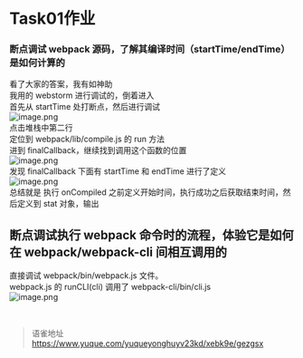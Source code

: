 # Task01作业
### 断点调试 webpack 源码，了解其编译时间（startTime/endTime）是如何计算的

看了大家的答案，我有如神助  
我用的 webstorm 进行调试的，倒着进入  
首先从 startTime 处打断点，然后进行调试  
![image.png](https://cdn.nlark.com/yuque/0/2022/png/1572912/1660877758518-bacf7a46-0190-481f-9f26-7eb098328943.png#clientId=u7cb200ea-5f2c-4&from=paste&height=304&id=ub82590d9&name=image.png&originHeight=304&originWidth=1094&originalType=binary&ratio=1&rotation=0&showTitle=false&size=46725&status=done&style=none&taskId=u34694d2f-2402-4207-ae3f-e70a1e93399&title=&width=1094)  
点击堆栈中第二行  
定位到 webpack/lib/compile.js 的 run 方法  
进到 finalCallback，继续找到调用这个函数的位置  
![image.png](https://cdn.nlark.com/yuque/0/2022/png/1572912/1660879032816-35cb5cc9-8ee4-4500-8a2a-c8f57dd34f6b.png#clientId=u7cb200ea-5f2c-4&from=paste&height=359&id=u0c0e9033&name=image.png&originHeight=359&originWidth=1164&originalType=binary&ratio=1&rotation=0&showTitle=false&size=80792&status=done&style=none&taskId=u5b945e36-6dc2-434e-998b-a6c1ef93125&title=&width=1164)  
发现 finalCallback 下面有 startTime 和 endTime 进行了定义  
![image.png](https://cdn.nlark.com/yuque/0/2022/png/1572912/1660878850324-6e1d23f5-5755-4225-a835-90bfce82a8ee.png#clientId=u7cb200ea-5f2c-4&from=paste&height=475&id=u1b3fd151&name=image.png&originHeight=475&originWidth=748&originalType=binary&ratio=1&rotation=0&showTitle=false&size=60548&status=done&style=none&taskId=uc4e01764-50c0-468e-8c66-f9a30c35441&title=&width=748)  
总结就是 执行 onCompiled 之前定义开始时间，执行成功之后获取结束时间，然后定义到 stat 对象，输出

## 断点调试执行 webpack 命令时的流程，体验它是如何在 webpack/webpack-cli 间相互调用的

直接调试 webpack/bin/webpack.js 文件。  
webpack.js 的 runCLI(cli) 调用了 webpack-cli/bin/cli.js  
![image.png](https://cdn.nlark.com/yuque/0/2022/png/1572912/1660889912146-7ad0055f-d796-4c54-9f94-3a0c24bfc7e3.png#clientId=u7cb200ea-5f2c-4&from=paste&height=514&id=u0243f062&name=image.png&originHeight=514&originWidth=1267&originalType=binary&ratio=1&rotation=0&showTitle=false&size=64032&status=done&style=none&taskId=ue1b0dc2a-54ee-4933-97a4-eb37677f6e1&title=&width=1267)

<br>
  
> 语雀地址 https://www.yuque.com/yuqueyonghuyv23kd/xebk9e/gezgsx